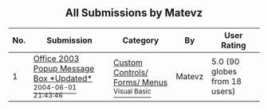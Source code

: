 ﻿<div align="center">

## All Submissions by Matevz

</div>

No.  | Submission | Category | By   | User Rating
---- | ---------- | -------- | ---- | -----------
1 | [Office 2003 Popup Message Box \*Updated\*<br /><sup>2004-06-01 21:43:46</sup>](https://github.com/Planet-Source-Code/matevz-office-2003-popup-message-box-updated__1-54133) | [Custom Controls/ Forms/  Menus<br /><sup>Visual Basic</sup>](../ByCategory/custom-controls-forms-menus__1-4.md) | Matevz | 5.0 (90 globes from 18 users)
